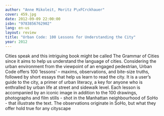 ```yaml
---
author: "Anne Mikoleit, Moritz P\xFCrckhauer"
cover: 459.jpg
date: 2012-09-09 22:00:00
isbn: "9783856762902"
lang: en-us
layout: review
title: "Urban Code: 100 Lessons for Understanding the City"
year: 2012
---
```


Cities speak and this intriguing book might be called The Grammar of Cities since it aims to help us understand the language of cities. Considering the urban environment from the viewpoint of an engaged pedestrian, Urban Code offers 100 ‘lessons’ – maxims, observations, and bite-size truths, followed by short essays that help us learn to read the city. It is a user’s guide to the city, a primer of urban literacy, a key for anyone who is enthralled by urban life at street and sidewalk level. Each lesson is accompanied by an iconic image in addition to the 100 drawings, photographs and film stills - shot in the Manhattan neighbourhood of SoHo - that illustrate the text. The observations originate in SoHo, but what they offer hold true for any cityscape
